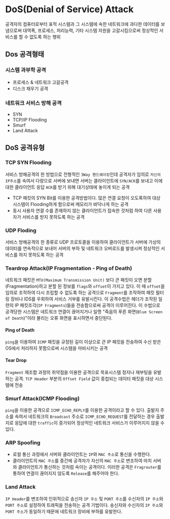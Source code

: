 # DoS(Denial of Service) Attack
공격자의 컴퓨터로부터 표적 시스템과 그 시스템에 속한 네트워크에 과다한 데이터를 보냄으로써 대역폭, 프로세스, 처리능력, 기타 시스템 자원을 고갈시킴으로써 정상적인 서비스를 할 수 없도록 하는 행위

## Dos 공격형태

### 시스템 과부학 공격
- 프로세스 & 네트워크 고갈공격
- 디스크 채우기 공격

### 네트워크 서비스 방해 공격
- SYN
- TCP/IP Flooding
- Smurf
- Land Attack

## DoS 공격유형

### TCP SYN Flooding
서비스 방해공격의 한 방법으로 전형적인 `3Way 핸드쉐이킹`인데 공격자가 임의로 `자신의 IP주소`를 속여서 다량으로 서버에 보내면 서버는 클라이언트에 `SYN/ACK`를 보내고 이에 대한 클라이언트 응답 `ACK`를 받기 위해 대기상태에 놓이게 되는 공격

- TCP 패킷의 SYN Bit를 이용한 공격방법이다. 많은 연결 요청이 오도록하여 대상 시스템이 Flooding하게 함으로써 메모리가 바닥나게 하는 공격
- 동시 사용자 연결 수를 존재하지 않는 클라이언트가 접속한 것처럼 하여 다른 사용자가 서비스를 받지 못하도록 하는 공격

### UDP Floding
서비스 방해공격의 한 종류로 UDP 프로토콜을 이용하여 클라이언트가 서버에 가상의 데이터를 연속적으로 보내어 서버의 부하 및 네트워크 오버로드를 발생시켜 정상적인 서비스를 하지 못하도록 하는 공격

### Teardrop Attack(IP Fragmentation - Ping of Death)
네트워크 패킷은 `MTU(Maximum Transmission Unit)` 보다 큰 패킷이 오면 분할(Fragmentation)하고 분할 된 정보를 `flags`와 `offset`이 가지고 있다. 이 때 `offset`을 임의로 조작하여 다시 조립할 수 없도록 하는 공격으로 `Fragment`를 조작하여 패킷 필터링 장비나 IDS를 우회하여 서비스 거부를 유발시킨다. 이 공격수법은 헤더가 조작된 일련의 IP 패킷조각(`IP Fragments`)들을 전송함으로써 공격이 이루어진다. 이 수법으로 공격당한 시스템은 네트워크 연결이 끊어지거나 일명 "죽음의 푸른 화면(`Blue Screen of Death`)"이라 불리는 오류 화면을 표시하면서 중단된다.

#### Ping of Death
`ping`을 이용하여 `ICMP` 패킷을 규정된 길이 이상으로 큰 IP 패킷을 전송하여 수신 받은 OS에서 처리하지 못함으로써 시스템을 마비시키는 공격

#### Tear Drop
`Fragment` 재조합 과정의 취약점을 이용한 공격으로 목표시스템 정지나 재부팅을 유발하는 공격. `TCP Header` 부분의 `Offset Field` 값이 중첩되는 데이터 패킷을 대상 시스템에 전송


### Smurf Attack(ICMP Flooding)
`ping`을 이용한 공격으로 `ICMP_ECHO_REPLY`를 이용한 공격이라고 할 수 있다. 출발지 주소를 속여서 네트워크의 `Broadcast` 주소로 `ICMP_ECHO_REQUEST`를 전달하는 경우 출발지로 응답에 대한 `traffic`이 증가되어 정상적인 네트워크 서비스가 이루어지지 않을 수 있다.

### ARP Spoofing
- 로컬 통신 과정에서 서버와 클라이언트는 `IP`와 `MAC 주소`로 통신을 수행한다.
- 클라이언트의 `MAC 주소`를 중간에 공격자가 자신의 `MAC 주소`로 변조하여 마치 서버와 클라이언트가 통신하는 것처럼 속이는 공격이다. 이러한 공격은 `Fragrouter`를 통하여 연결이 끊어지지 않도록 `Release`를 해주어야 한다.

### Land Attack
`IP Header`를 변조하여 인위적으로 송신자 `IP 주소` 및 `PORT 주소`를 수신자의 `IP 주소`와 `PORT 주소`로 설정하여 트래픽을 전송하는 공격 기법이다. 송신자와 수신자의 `IP 주소`와 `PORT 주소`가 동일하기 때문에 네트워크 장비에 부하를 유발한다. 